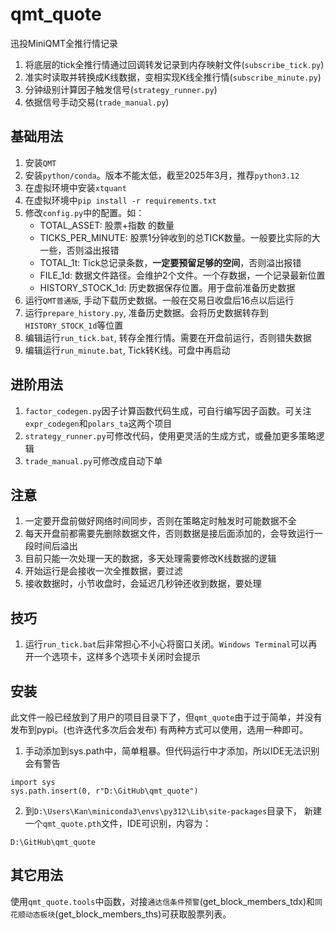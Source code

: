 # qmt_quote

迅投MiniQMT全推行情记录

1. 将底层的tick全推行情通过回调转发记录到内存映射文件(`subscribe_tick.py`)
2. 准实时读取并转换成K线数据，变相实现K线全推行情(`subscribe_minute.py`)
3. 分钟级别计算因子触发信号(`strategy_runner.py`)
4. 依据信号手动交易(`trade_manual.py`)

## 基础用法

1. 安装`QMT`
2. 安装`python/conda`。版本不能太低，截至2025年3月，推荐`python3.12`
3. 在虚拟环境中安装`xtquant`
4. 在虚拟环境中`pip install -r requirements.txt`
5. 修改`config.py`中的配置。如：
    - TOTAL_ASSET: 股票+指数 的数量
    - TICKS_PER_MINUTE: 股票1分钟收到的总TICK数量。一般要比实际的大一些，否则溢出报错
    - TOTAL_1t: Tick总记录条数，**一定要预留足够的空间**，否则溢出报错
    - FILE_1d: 数据文件路径。会维护2个文件。一个存数据，一个记录最新位置
    - HISTORY_STOCK_1d: 历史数据保存位置。用于盘前准备历史数据
6. 运行`QMT普通版`, 手动下载历史数据。一般在交易日收盘后16点以后运行
7. 运行`prepare_history.py`, 准备历史数据。会将历史数据转存到`HISTORY_STOCK_1d`等位置
8. 编辑运行`run_tick.bat`, 转存全推行情。需要在开盘前运行，否则错失数据
9. 编辑运行`run_minute.bat`, Tick转K线。可盘中再启动

## 进阶用法

1. `factor_codegen.py`因子计算函数代码生成，可自行编写因子函数。可关注`expr_codegen`和`polars_ta`这两个项目
2. `strategy_runner.py`可修改代码，使用更灵活的生成方式，或叠加更多策略逻辑
3. `trade_manual.py`可修改成自动下单

## 注意

1. 一定要开盘前做好网络时间同步，否则在策略定时触发时可能数据不全
2. 每天开盘前都需要先删除数据文件，否则数据是接后面添加的，会导致运行一段时间后溢出
3. 目前只能一次处理一天的数据，多天处理需要修改K线数据的逻辑
4. 开始运行是会接收一次全推数据，要过滤
5. 接收数据时，小节收盘时，会延迟几秒钟还收到数据，要处理

## 技巧

1. 运行`run_tick.bat`后非常担心不小心将窗口关闭。`Windows Terminal`可以再开一个选项卡，这样多个选项卡关闭时会提示

## 安装

此文件一般已经放到了用户的项目目录下了，但`qmt_quote`由于过于简单，并没有发布到pypi。(也许迭代多次后会发布)
有两种方式可以使用，选用一种即可。

1. 手动添加到sys.path中，简单粗暴。但代码运行中才添加，所以IDE无法识别会有警告

```
import sys
sys.path.insert(0, r"D:\GitHub\qmt_quote")
```

2. 到`D:\Users\Kan\miniconda3\envs\py312\Lib\site-packages`目录下，
   新建一个`qmt_quote.pth`文件，IDE可识别，内容为：

```
D:\GitHub\qmt_quote
```

## 其它用法

使用`qmt_quote.tools`中函数，对接`通达信条件预警`(get_block_members_tdx)和`同花顺动态板块`(get_block_members_ths)可获取股票列表。